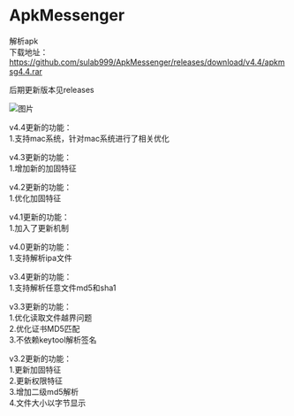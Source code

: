 # ApkMessenger
解析apk  
下载地址：https://github.com/sulab999/ApkMessenger/releases/download/v4.4/apkmsg4.4.rar

后期更新版本见releases

![图片](https://gitee.com/Su-Lab/tootl/blob/master/picture/apkmsg.png "apkmsg")

v4.4更新的功能：  
1.支持mac系统，针对mac系统进行了相关优化 

v4.3更新的功能：  
1.增加新的加固特征 

v4.2更新的功能：  
1.优化加固特征 

v4.1更新的功能：  
1.加入了更新机制  

v4.0更新的功能：  
1.支持解析ipa文件  

v3.4更新的功能：  
1.支持解析任意文件md5和sha1  

v3.3更新的功能：  
1.优化读取文件越界问题  
2.优化证书MD5匹配  
3.不依赖keytool解析签名  

v3.2更新的功能：  
1.更新加固特征  
2.更新权限特征  
3.增加二级md5解析  
4.文件大小以字节显示  
